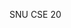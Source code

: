 SNU CSE 20

<!---
showyourseonjeok/showyourseonjeok is a ✨ special ✨ repository because its `README.md` (this file) appears on your GitHub profile.
You can click the Preview link to take a look at your changes.
--->
